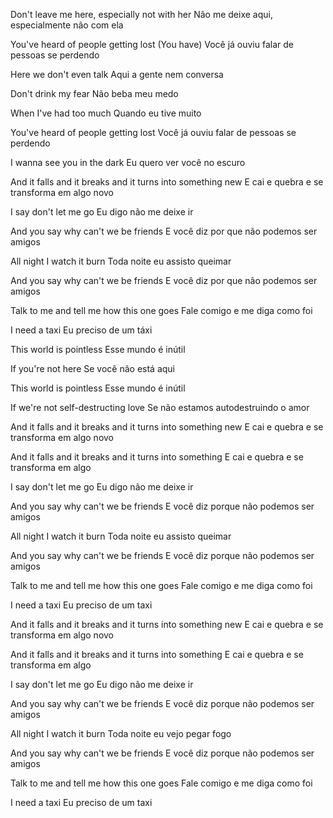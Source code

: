 Don't leave me here, especially not with her
Não me deixe aqui, especialmente não com ela

You've heard of people getting lost
(You have)
Você já ouviu falar de pessoas se perdendo

Here we don't even talk
Aqui a gente nem conversa

Don't drink my fear
Não beba meu medo

When I've had too much
Quando eu tive muito

You've heard of people getting lost
Você já ouviu falar de pessoas se perdendo

I wanna see you in the dark
Eu quero ver você no escuro

And it falls and it breaks and it turns into something new
E cai e quebra e se transforma em algo novo

I say don't let me go
Eu digo não me deixe ir

And you say why can't we be friends
E você diz por que não podemos ser amigos

All night I watch it burn
Toda noite eu assisto queimar

And you say why can't we be friends
E você diz por que não podemos ser amigos

Talk to me and tell me how this one goes
Fale comigo e me diga como foi

I need a taxi
Eu preciso de um táxi

This world is pointless
Esse mundo é inútil

If you're not here
Se você não está aqui

This world is pointless
Esse mundo é inútil

If we're not self-destructing love
Se não estamos autodestruindo o amor

And it falls and it breaks and it turns into something new
E cai e quebra e se transforma em algo novo

And it falls and it breaks and it turns into something
E cai e quebra e se transforma em algo

I say don't let me go
Eu digo não me deixe ir

And you say why can't we be friends
E você diz porque não podemos ser amigos

All night I watch it burn
Toda noite eu assisto queimar

And you say why can't we be friends
E você diz porque não podemos ser amigos

Talk to me and tell me how this one goes
Fale comigo e me diga como foi

I need a taxi
Eu preciso de um taxi

And it falls and it breaks and it turns into something new
E cai e quebra e se transforma em algo novo

And it falls and it breaks and it turns into something
E cai e quebra e se transforma em algo

I say don't let me go
Eu digo não me deixe ir

And you say why can't we be friends
E você diz porque não podemos ser amigos

All night I watch it burn
Toda noite eu vejo pegar fogo

And you say why can't we be friends
E você diz porque não podemos ser amigos

Talk to me and tell me how this one goes
Fale comigo e me diga como foi

I need a taxi
Eu preciso de um taxi